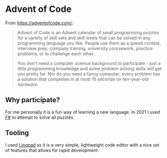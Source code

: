 # Advent of Code

From https://adventofcode.com/:

> Advent of Code is an Advent calendar of small programming puzzles for a variety of skill sets and skill levels that can be solved in any programming language you like. People use them as a speed contest, interview prep, company training, university coursework, practice problems, or to challenge each other.
>
> You don't need a computer science background to participate - just a little programming knowledge and some problem solving skills will get you pretty far. Nor do you need a fancy computer; every problem has a solution that completes in at most 15 seconds on ten-year-old hardware.

## Why participate?

For me personally it is a fun way of learning a new language. In 2021 I used [F#](https://en.wikipedia.org/wiki/F_Sharp_(programming_language)) to attempt to solve all puzzles.

## Tooling

I used [Linqpad](https://www.linqpad.net/) as it is a very simple, lightweight code editor with a nice set of features that allows for rapid development.